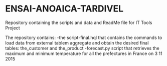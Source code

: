 # ENSAI-ANOAICA-TARDIVEL
Repository containing the scripts and data and ReadMe file for IT Tools Project

The repository contains:
  -the script-final.hql that contains the commands to load data from external tablem aggregate and obtain the desired final tables: the_customer and the_product
  -forecast.py script that retrieves the maximum and minimum temperature for all the prefectures in France on 3 11 2015
